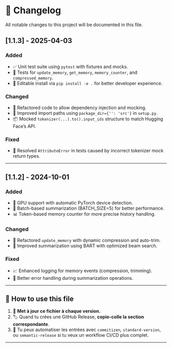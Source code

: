 # 📘 Changelog

All notable changes to this project will be documented in this file.

## [1.1.3] - 2025-04-03

### Added
- ✅ Unit test suite using `pytest` with fixtures and mocks.
- 🧪 Tests for `update_memory`, `get_memory`, `memory_counter`, and `compressed_memory`.
- 🔧 Editable install via `pip install -e .` for better developer experience.

### Changed
- 🔀 Refactored code to allow dependency injection and mocking.
- 🧩 Improved import paths using `package_dir={'': 'src'}` in `setup.py`.
- 📦 Mocked `tokenizer(...).to().input_ids` structure to match Hugging Face’s API.

### Fixed
- 🐛 Resolved `AttributeError` in tests caused by incorrect tokenizer mock return types.

---

## [1.1.2] - 2024-10-01

### Added
- 🚀 GPU support with automatic PyTorch device detection.
- 🧠 Batch-based summarization (BATCH_SIZE=5) for better performance.
- 📊 Token-based memory counter for more precise history handling.

### Changed
- 🧼 Refactored `update_memory` with dynamic compression and auto-trim.
- 🤖 Improved summarization using BART with optimized beam search.

### Fixed
- 📈 Enhanced logging for memory events (compression, trimming).
- 🧱 Better error handling during summarization operations.

---

## 🔧 How to use this file

1. 📌 **Met à jour ce fichier à chaque version.**
2. 🏷️ Quand tu crées une GitHub Release, **copie-colle la section correspondante**.
3. 🧪 Tu peux automatiser les entrées avec `commitizen`, `standard-version`, ou `semantic-release` si tu veux un workflow CI/CD plus complet.

---